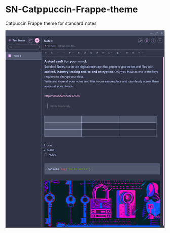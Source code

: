 # SN-Catppuccin-Frappe-theme
Catpuccin Frappe theme for standard notes

![Theme Screenshot](images/Theme%20Screen%20shot.PNG)